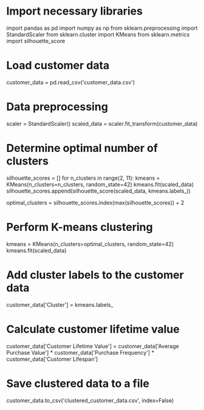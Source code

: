 # Import necessary libraries
import pandas as pd
import numpy as np
from sklearn.preprocessing import StandardScaler
from sklearn.cluster import KMeans
from sklearn.metrics import silhouette_score

# Load customer data
customer_data = pd.read_csv('customer_data.csv')

# Data preprocessing
scaler = StandardScaler()
scaled_data = scaler.fit_transform(customer_data)

# Determine optimal number of clusters
silhouette_scores = []
for n_clusters in range(2, 11):
    kmeans = KMeans(n_clusters=n_clusters, random_state=42)
    kmeans.fit(scaled_data)
    silhouette_scores.append(silhouette_score(scaled_data, kmeans.labels_))

optimal_clusters = silhouette_scores.index(max(silhouette_scores)) + 2

# Perform K-means clustering
kmeans = KMeans(n_clusters=optimal_clusters, random_state=42)
kmeans.fit(scaled_data)

# Add cluster labels to the customer data
customer_data['Cluster'] = kmeans.labels_

# Calculate customer lifetime value
customer_data['Customer Lifetime Value'] = customer_data['Average Purchase Value'] * customer_data['Purchase Frequency'] * customer_data['Customer Lifespan']

# Save clustered data to a file
customer_data.to_csv('clustered_customer_data.csv', index=False)
